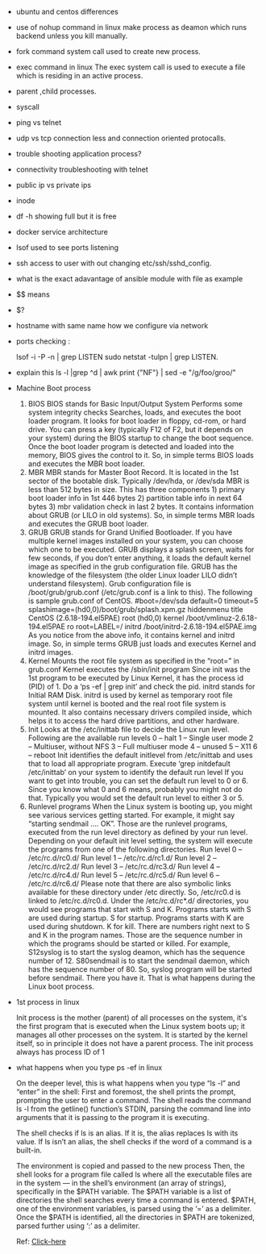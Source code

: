 * ubuntu and centos differences

* use of nohup command in linux
    make process as deamon which runs backend unless you kill manually.

* fork command 
    system call used to create new process.

* exec command in linux
    The exec system call is used to execute a file which is residing in an active process. 

* parent ,child processes.

* syscall

* ping vs telnet

* udp vs tcp
    connection less and connection oriented protocalls.

* trouble shooting application process?

* connectivity troubleshooting with telnet

* public ip vs private ips

* inode

* df -h showing full but it is free

* docker service architecture

* lsof
    used to see ports listening

* ssh access to user with out changing etc/ssh/sshd_config.

* what is the exact adavantage of ansible module with file as example

* $$ means

* $?

* hostname with same name how we configure via network 

* ports checking :

    lsof -i -P -n | grep LISTEN
    sudo netstat -tulpn | grep LISTEN.

* explain this  ls -l |grep ^d | awk print {"NF"} | sed -e "/g/foo/groo/"

* Machine Boot process
    1. BIOS
        BIOS stands for Basic Input/Output System
        Performs some system integrity checks
        Searches, loads, and executes the boot loader program.
        It looks for boot loader in floppy, cd-rom, or hard drive. You can press a key (typically F12 of F2, but it depends on your system) during the BIOS startup to change the boot sequence.
        Once the boot loader program is detected and loaded into the memory, BIOS gives the control to it.
        So, in simple terms BIOS loads and executes the MBR boot loader.
    2. MBR
        MBR stands for Master Boot Record.
        It is located in the 1st sector of the bootable disk. Typically /dev/hda, or /dev/sda
        MBR is less than 512 bytes in size. This has three components 1) primary boot loader info in 1st 446 bytes 2) partition table info in next 64 bytes 3) mbr validation check in last 2 bytes.
        It contains information about GRUB (or LILO in old systems).
        So, in simple terms MBR loads and executes the GRUB boot loader.
    3. GRUB
        GRUB stands for Grand Unified Bootloader.
        If you have multiple kernel images installed on your system, you can choose which one to be executed.
        GRUB displays a splash screen, waits for few seconds, if you don’t enter anything, it loads the default kernel image as specified in the grub configuration file.
        GRUB has the knowledge of the filesystem (the older Linux loader LILO didn’t understand filesystem).
        Grub configuration file is /boot/grub/grub.conf (/etc/grub.conf is a link to this). The following is sample grub.conf of CentOS.
        #boot=/dev/sda
        default=0
        timeout=5
        splashimage=(hd0,0)/boot/grub/splash.xpm.gz
        hiddenmenu
        title CentOS (2.6.18-194.el5PAE)
                root (hd0,0)
                kernel /boot/vmlinuz-2.6.18-194.el5PAE ro root=LABEL=/
                initrd /boot/initrd-2.6.18-194.el5PAE.img
        As you notice from the above info, it contains kernel and initrd image.
        So, in simple terms GRUB just loads and executes Kernel and initrd images.
    4. Kernel
        Mounts the root file system as specified in the “root=” in grub.conf
        Kernel executes the /sbin/init program
        Since init was the 1st program to be executed by Linux Kernel, it has the process id (PID) of 1. Do a ‘ps -ef | grep init’ and check the pid.
        initrd stands for Initial RAM Disk.
        initrd is used by kernel as temporary root file system until kernel is booted and the real root file system is mounted. It also contains necessary drivers compiled inside, which helps it to access the hard drive partitions, and other hardware.
    5. Init
        Looks at the /etc/inittab file to decide the Linux run level.
        Following are the available run levels
        0 – halt
        1 – Single user mode
        2 – Multiuser, without NFS
        3 – Full multiuser mode
        4 – unused
        5 – X11
        6 – reboot
        Init identifies the default initlevel from /etc/inittab and uses that to load all appropriate program.
        Execute ‘grep initdefault /etc/inittab’ on your system to identify the default run level
        If you want to get into trouble, you can set the default run level to 0 or 6. Since you know what 0 and 6 means, probably you might not do that.
        Typically you would set the default run level to either 3 or 5.
    6. Runlevel programs
        When the Linux system is booting up, you might see various services getting started. For example, it might say “starting sendmail …. OK”. Those are the runlevel programs, executed from the run level directory as defined by your run level.
        Depending on your default init level setting, the system will execute the programs from one of the following directories.
        Run level 0 – /etc/rc.d/rc0.d/
        Run level 1 – /etc/rc.d/rc1.d/
        Run level 2 – /etc/rc.d/rc2.d/
        Run level 3 – /etc/rc.d/rc3.d/
        Run level 4 – /etc/rc.d/rc4.d/
        Run level 5 – /etc/rc.d/rc5.d/
        Run level 6 – /etc/rc.d/rc6.d/
        Please note that there are also symbolic links available for these directory under /etc directly. So, /etc/rc0.d is linked to /etc/rc.d/rc0.d.
        Under the /etc/rc.d/rc*.d/ directories, you would see programs that start with S and K.
        Programs starts with S are used during startup. S for startup.
        Programs starts with K are used during shutdown. K for kill.
        There are numbers right next to S and K in the program names. Those are the sequence number in which the programs should be started or killed.
        For example, S12syslog is to start the syslog deamon, which has the sequence number of 12. S80sendmail is to start the sendmail daemon, which has the sequence number of 80. So, syslog program will be started before sendmail.
        There you have it. That is what happens during the Linux boot process.

* 1st process in linux
    
    Init process is the mother (parent) of all processes on the system, it's the first program that is executed when the Linux system boots up; it manages all other processes on the system. It is started by the kernel itself, so in principle it does not have a parent process. The init process always has process ID of 1

* what happens when you type ps -ef in linux
    
    On the deeper level, this is what happens when you type “ls -l” and “enter” in the shell:
    First and foremost, the shell prints the prompt, prompting the user to enter a command. The shell reads the command ls -l from the getline() function’s STDIN, parsing the command line into arguments that it is passing to the program it is executing.

    The shell checks if ls is an alias. If it is, the alias replaces ls with its value.
    If ls isn’t an alias, the shell checks if the word of a command is a built-in.

    The environment is copied and passed to the new process
    Then, the shell looks for a program file called ls where all the executable files are in the system — in the shell’s environment (an array of strings), specifically in the $PATH variable. The $PATH variable is a list of directories the shell searches every time a command is entered. $PATH, one of the environment variables, is parsed using the ‘=’ as a delimiter. Once the $PATH is identified, all the directories in $PATH are tokenized, parsed further using ‘:’ as a delimiter.

    Ref: [Click-here](https://medium.com/meatandmachines/what-really-happens-when-you-type-ls-l-in-the-shell-a8914950fd73)
